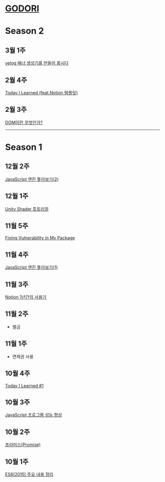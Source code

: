 # [GODORI](https://velog.io/@godori)

# Season 2

## 3월 1주
[velog 배너 생성기를 만들어 봅시다](https://velog.io/@godori/banner-maker)

## 2월 4주
[Today I Learned (feat.Notion 템플릿)](https://velog.io/@godori/tilnotiontemplate)

## 2월 3주
[DOM이란 무엇인가?](https://velog.io/@godori/DOM%EC%9D%B4%EB%9E%80-%EB%AC%B4%EC%97%87%EC%9D%B8%EA%B0%80)

---

# Season 1

## 12월 2주
[JavaScript 엔진 톺아보기(2)](https://velog.io/@godori/JavaScript-%EC%97%94%EC%A7%84-%ED%86%BA%EC%95%84%EB%B3%B4%EA%B8%B0-2-pujpqum2ji)

## 12월 1주
[Unity Shader 튜토리얼](https://velog.io/@godori/2018-12-09-2312-%EC%9E%91%EC%84%B1%EB%90%A8-zvjph00nd7)

## 11월 5주
[Fixing Vulnerability in My Package](https://velog.io/@godori/Today-I-Learned-2-kdjp6i252z)

## 11월 4주
[JavaScript 엔진 톺아보기(1)](https://velog.io/@godori/JavaScript-%EC%97%94%EC%A7%84-%ED%86%BA%EC%95%84%EB%B3%B4%EA%B8%B0-mdjowmjlcb)

## 11월 3주
[Notion 1년간의 사용기](https://velog.io/@godori/Notion-1%EB%85%84%EA%B0%84%EC%9D%98-%EC%82%AC%EC%9A%A9%EA%B8%B0-x7jon062yu)

## 11월 2주
- 벌금

## 11월 1주
- 면제권 사용

## 10월 4주
[Today I Learned #1](https://velog.io/@godori/2018-10-28-1910-%EC%9E%91%EC%84%B1%EB%90%A8-4vjnspso2e)

## 10월 3주
[JavaScript 프로그램 성능 향상](https://velog.io/@godori/JavaScript-%ED%94%84%EB%A1%9C%EA%B7%B8%EB%9E%A8-%EC%84%B1%EB%8A%A5-%ED%96%A5%EC%83%81)

## 10월 2주
[프라미스(Promise)](https://velog.io/@godori/%ED%94%84%EB%9D%BC%EB%AF%B8%EC%8A%A4Promise-erjn8zr7nk)

## 10월 1주
[ES6(2015) 주요 내용 정리](https://velog.io/@godori/ES6-%EC%A0%95%EB%A6%AC-vpjmrh6hhe)

